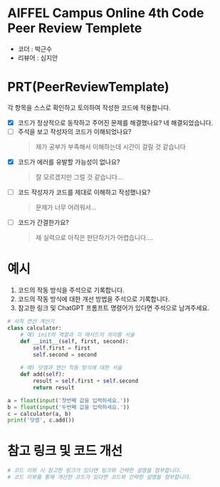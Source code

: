 # AIFFEL Campus Online 4th Code Peer Review Templete
- 코더 : 박근수
- 리뷰어 : 심지안


# PRT(PeerReviewTemplate) 
각 항목을 스스로 확인하고 토의하여 작성한 코드에 적용합니다.

- [X] 코드가 정상적으로 동작하고 주어진 문제를 해결했나요?
  네 해결되었습니다.
- [ ] 주석을 보고 작성자의 코드가 이해되었나요?
  > 제가 공부가 부족해서 이해하는데 시간이 걸릴 것 같습니다
- [X] 코드가 에러를 유발할 가능성이 없나요?
  > 잘 모르겠지만 그럴 것 같습니다...
- [ ] 코드 작성자가 코드를 제대로 이해하고 작성했나요?
  > 문제가 너무 어려워서... 
- [ ] 코드가 간결한가요?
  > 제 실력으로 아직은 판단하기가 어렵습니다....

# 예시
1. 코드의 작동 방식을 주석으로 기록합니다.
2. 코드의 작동 방식에 대한 개선 방법을 주석으로 기록합니다.
3. 참고한 링크 및 ChatGPT 프롬프트 명령어가 있다면 주석으로 남겨주세요.
```python
# 사칙 연산 계산기
class calculator:
    # 예) init의 역할과 각 매서드의 의미를 서술
    def __init__(self, first, second):
        self.first = first
        self.second = second
    
    # 예) 덧셈과 연산 작동 방식에 대한 서술
    def add(self):
        result = self.first + self.second
        return result

a = float(input('첫번째 값을 입력하세요.')) 
b = float(input('두번째 값을 입력하세요.')) 
c = calculator(a, b)
print('덧셈', c.add()) 
```

# 참고 링크 및 코드 개선
```python
# 코드 리뷰 시 참고한 링크가 있다면 링크와 간략한 설명을 첨부합니다.
# 코드 리뷰를 통해 개선한 코드가 있다면 코드와 간략한 설명을 첨부합니다.
